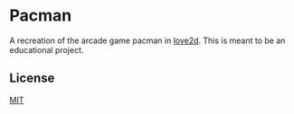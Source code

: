 # Pacman

A recreation of the arcade game pacman in [love2d](https://love2d.org).
This is meant to be an educational project.

## License
[MIT](https://opensource.org/licenses/MIT)
